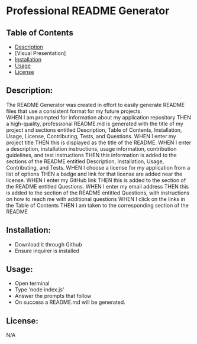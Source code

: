 # Professional README Generator

## Table of Contents
* [Description](https://github.com/T8886/Dynamically-generated-README.md-file#description)
* [Visual Presentation]
* [Installation](https://github.com/T8886/Dynamically-generated-README.md-file#installation)
* [Usage](https://github.com/T8886/Dynamically-generated-README.md-file#usage)
* [License](https://github.com/T8886/Dynamically-generated-README.md-file#license)

## Description:
The README Generator was created in effort to easily generate README files that use a consistent format for my future projects.  
WHEN I am prompted for information about my application repository THEN a high-quality, professional README.md is generated with the title of my project and sections entitled Description, Table of Contents, Installation, Usage, License, Contributing, Tests, and Questions.
WHEN I enter my project title THEN this is displayed as the title of the README.
WHEN I enter a description, installation instructions, usage information, contribution guidelines, and test instructions THEN this information is added to the sections of the README entitled Description, Installation, Usage, Contributing, and Tests.
WHEN I choose a license for my application from a list of options THEN a badge and link for that license are added near the license.
WHEN I enter my GitHub link THEN this is added to the section of the README entitled Questions.
WHEN I enter my email address THEN this is added to the section of the README entitled Questions, with instructions on how to reach me with additional questions
WHEN I click on the links in the Table of Contents THEN I am taken to the corresponding section of the README

## Installation:
* Download it through Github
* Ensure inquirer is installed

## Usage:
* Open terminal
* Type 'node index.js'
* Answer the prompts that follow
* On success a README.md will be generated.

## License:
N/A
